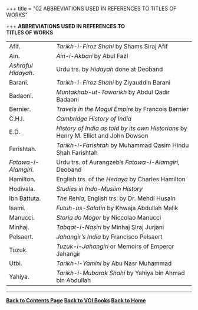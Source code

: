 +++
title = "02 ABBREVIATIONS USED IN REFERENCES TO TITLES OF WORKS"

+++
**ABBREVIATIONS USED IN REFERENCES TO**  
**TITLES OF WORKS**

  

|                      |                                                                                     |
|----------------------|-------------------------------------------------------------------------------------|
| Afif.                | *Tarikh-i-Firoz Shahi* by Shams Siraj Afif                                          |
| Ain.                 | *Ain-i-Akbari* by Abul Fazl                                                         |
| *Ashraful Hidayah*.  | Urdu trs. by *Hidayah* done at Deoband                                              |
| Barani.              | *Tarikh-i-Firoz Shahi* by Ziyauddin Barani                                          |
| Badaoni.             | *Muntakhab-ut-Tawarikh* by Abdul Qadir Badaoni                                      |
| Bernier.             | *Travels in the Mogul Empire* by Francois Bernier                                   |
| C.H.I.               | *Cambridge History of India*                                                        |
| E.D.                 | *History of India as told by its own Historians* by Henry M. Elliot and John Dowson |
| Farishtah.           | *Tarikh-i-Farishtah* by Muhammad Qasim Hindu Shah Farishtah                         |
| *Fatawa-i-Alamgiri*. | Urdu trs. of Aurangzeb’s *Fatawa-i-Alamgiri*, Deoband                               |
| Hamilton.            | English trs. of the *Hedaya* by Charles Hamilton                                    |
| Hodivala.            | *Studies in Indo-Muslim History*                                                    |
| Ibn Battuta.         | *The Rehla*, English trs. by Dr. Mehdi Husain                                       |
| Isami.               | *Futuh-us-Salatin* by Khwaja Abdullah Malik                                         |
| Manucci.             | *Storia do Mogor* by Niccolao Manucci                                               |
| Minhaj.              | *Tabqat-i-Nasiri* by Minhaj Siraj Jurjani                                           |
| Pelsaert.            | *Jahangir’s India* by Francisco Pelsaert                                            |
| Tuzuk.               | *Tuzuk-i-Jahangiri* or Memoirs of Emperor Jahangir                                  |
| Utbi.                | *Tarikh-i-Yamini* by Abu Nasr Muhammad                                              |
| Yahiya.              | *Tarikh-i-Mubarak Shahi* by Yahiya bin Ahmad bin Abdullah                           |

------------------------------------------------------------------------

**[Back to Contents Page](index.htm)   [Back to VOI
Books](http://voiceofdharma.org/books)   [Back to
Home](http://voiceofdharma.org)**
